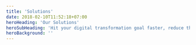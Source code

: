 ```yaml
---
title: 'Solutions'
date: 2018-02-10T11:52:18+07:00
heroHeading: 'Our Solutions'
heroSubHeading: 'Hit your digital transformation goal faster, reduce the Total Cost of Ownership of your data and applications, and get ready to face the changing business environment.'
heroBackground: ''
---
```

